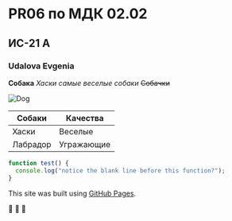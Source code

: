 # PR06 по МДК 02.02
## ИС-21 А
### Udalova Evgenia

**Собака**
_Хаски самые веселые собаки_
~~Собачки~~

![Dog](https://img.freepik.com/free-photo/lovely-pet-portrait-isolated_23-2149192357.jpg?size=626&ext=jpg&ga=GA1.1.1297763733.1727913600&semt=ais_hybrid)

| Собаки  | Качества |
| ------------- | ------------- |
| Хаски  | Веселые  |
| Лабрадор  | Угражающие  |

```javascript
function test() {
  console.log("notice the blank line before this function?");
}
```
This site was built using [GitHub Pages](https://pages.github.com/).


:dog: :dog: :dog:
